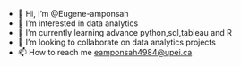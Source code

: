 - 👋 Hi, I’m @Eugene-amponsah
- 👀 I’m interested in data analytics
- 🌱 I’m currently learning advance python,sql,tableau and R
- 💞️ I’m looking to collaborate on data analytics projects
- 📫 How to reach me eamponsah4984@upei.ca

<!---
Eugene-amponsah/Eugene-amponsah is a ✨ special ✨ repository because its `README.md` (this file) appears on your GitHub profile.
You can click the Preview link to take a look at your changes.
--->

